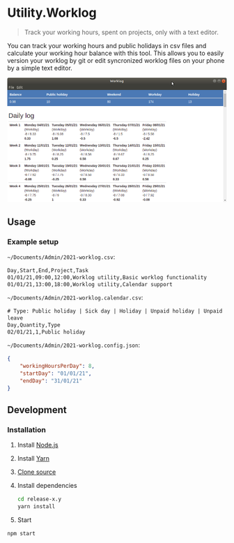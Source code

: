 # Utility.Worklog

> Track your working hours, spent on projects, only with a text editor.

You can track your working hours and public holidays in csv files and calculate your working hour balance with this tool. This allows you to easily version your worklog by git or edit syncronized worklog files on your phone by a simple text editor.

![](documentation/worklog-screenshot.png)


## Usage

### Example setup

`~/Documents/Admin/2021-worklog.csv`:

```csv
Day,Start,End,Project,Task
01/01/21,09:00,12:00,Worklog utility,Basic worklog functionality
01/01/21,13:00,18:00,Worklog utility,Calendar support
```

`~/Documents/Admin/2021-worklog.calendar.csv`:

```csv
# Type: Public holiday | Sick day | Holiday | Unpaid holiday | Unpaid leave
Day,Quantity,Type
02/01/21,1,Public holiday
```

`~/Documents/Admin/2021-worklog.config.json`:

```json
{
    "workingHoursPerDay": 8,
    "startDay": "01/01/21",
    "endDay": "31/01/21"
}
```


## Development

### Installation

1. Install [Node.js](https://nodejs.org/en/)
2. Install [Yarn](https://yarnpkg.com/lang/en/docs/install/)
3. [Clone source](https://github.com/moonline/Utility.Worklog/archive/master.zip)
4. Install dependencies 

   ```sh
   cd release-x.y
   yarn install
   ```
5. Start

```sh
npm start
```